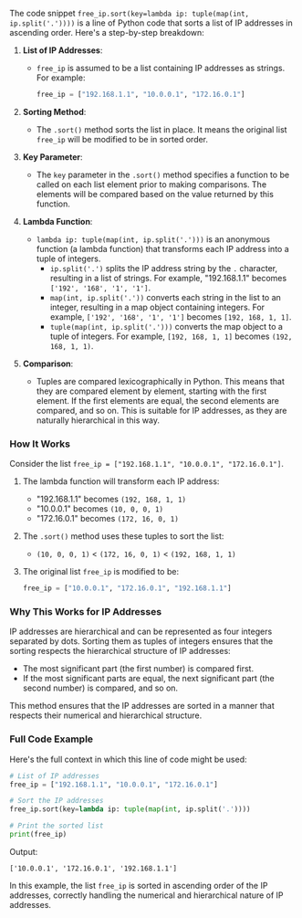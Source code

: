 

The code snippet `free_ip.sort(key=lambda ip: tuple(map(int, ip.split('.'))))` is a line of Python code that sorts a list of IP addresses in ascending order. Here's a step-by-step breakdown:

1. **List of IP Addresses**:
   - `free_ip` is assumed to be a list containing IP addresses as strings. For example:
     ```python
     free_ip = ["192.168.1.1", "10.0.0.1", "172.16.0.1"]
     ```

2. **Sorting Method**:
   - The `.sort()` method sorts the list in place. It means the original list `free_ip` will be modified to be in sorted order.

3. **Key Parameter**:
   - The `key` parameter in the `.sort()` method specifies a function to be called on each list element prior to making comparisons. The elements will be compared based on the value returned by this function.

4. **Lambda Function**:
   - `lambda ip: tuple(map(int, ip.split('.')))` is an anonymous function (a lambda function) that transforms each IP address into a tuple of integers.
     - `ip.split('.')` splits the IP address string by the `.` character, resulting in a list of strings. For example, "192.168.1.1" becomes `['192', '168', '1', '1']`.
     - `map(int, ip.split('.'))` converts each string in the list to an integer, resulting in a map object containing integers. For example, `['192', '168', '1', '1']` becomes `[192, 168, 1, 1]`.
     - `tuple(map(int, ip.split('.')))` converts the map object to a tuple of integers. For example, `[192, 168, 1, 1]` becomes `(192, 168, 1, 1)`.

5. **Comparison**:
   - Tuples are compared lexicographically in Python. This means that they are compared element by element, starting with the first element. If the first elements are equal, the second elements are compared, and so on. This is suitable for IP addresses, as they are naturally hierarchical in this way.

### How It Works

Consider the list `free_ip = ["192.168.1.1", "10.0.0.1", "172.16.0.1"]`.

1. The lambda function will transform each IP address:
   - "192.168.1.1" becomes `(192, 168, 1, 1)`
   - "10.0.0.1" becomes `(10, 0, 0, 1)`
   - "172.16.0.1" becomes `(172, 16, 0, 1)`

2. The `.sort()` method uses these tuples to sort the list:
   - `(10, 0, 0, 1)` < `(172, 16, 0, 1)` < `(192, 168, 1, 1)`

3. The original list `free_ip` is modified to be:
   ```python
   free_ip = ["10.0.0.1", "172.16.0.1", "192.168.1.1"]
   ```

### Why This Works for IP Addresses

IP addresses are hierarchical and can be represented as four integers separated by dots. Sorting them as tuples of integers ensures that the sorting respects the hierarchical structure of IP addresses:
- The most significant part (the first number) is compared first.
- If the most significant parts are equal, the next significant part (the second number) is compared, and so on.

This method ensures that the IP addresses are sorted in a manner that respects their numerical and hierarchical structure.

### Full Code Example

Here's the full context in which this line of code might be used:

```python
# List of IP addresses
free_ip = ["192.168.1.1", "10.0.0.1", "172.16.0.1"]

# Sort the IP addresses
free_ip.sort(key=lambda ip: tuple(map(int, ip.split('.'))))

# Print the sorted list
print(free_ip)
```

Output:
```
['10.0.0.1', '172.16.0.1', '192.168.1.1']
```

In this example, the list `free_ip` is sorted in ascending order of the IP addresses, correctly handling the numerical and hierarchical nature of IP addresses.
